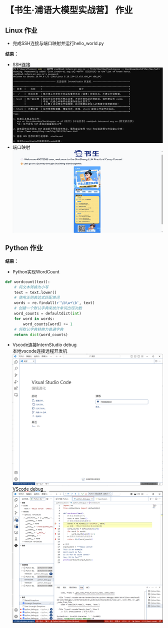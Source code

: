 # 【书生·浦语大模型实战营】 作业
## Linux 作业
* 完成SSH连接与端口映射并运行hello_world.py

**结果：**  
* SSH连接
![alt](homeworkpage/SSH.png)
* 端口映射
![alt](homeworkpage/端口映射.png)

## Python 作业
**结果：**
* Python实现WordCount
```python
def wordcount(text):
    # 将文本转换为小写
    text = text.lower()
    # 使用正则表达式匹配单词
    words = re.findall(r'\b\w+\b', text)
    # 创建一个默认字典来统计单词出现次数
    word_counts = defaultdict(int)
    for word in words:
        word_counts[word] += 1
    # 将默认字典转换为普通字典
    return dict(word_counts)
```


* Vscode连接InternStudio debug  
本地vscode连接远程开发机  
![alt](homeworkpage/VScode远程连接.png)
VScode debug
![alt](homeworkpage/debug.png)

